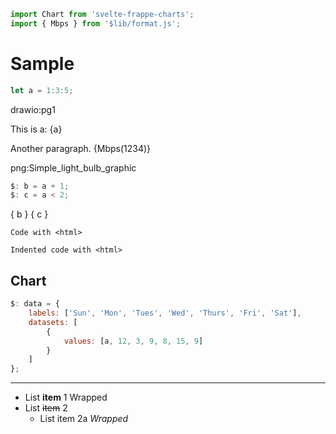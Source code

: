 ```js webonly
import Chart from 'svelte-frappe-charts';
import { Mbps } from '$lib/format.js';
```

# Sample

```js
let a = 1:3:5;
```

drawio:pg1

This is a: {a}

Another paragraph. {Mbps(1234)}

png:Simple_light_bulb_graphic

```js
$: b = a + 1;
$: c = a < 2;
```

{ b } { c }

```
Code with <html>
```

    Indented code with <html>

## Chart

```js
$: data = {
	labels: ['Sun', 'Mon', 'Tues', 'Wed', 'Thurs', 'Fri', 'Sat'],
	datasets: [
		{
			values: [a, 12, 3, 9, 8, 15, 9]
		}
	]
};
```

<Chart data={data} type="line" />

---

- List **item** 1
  Wrapped
- List ~~item~~ 2
  - List item 2a
    _Wrapped_
